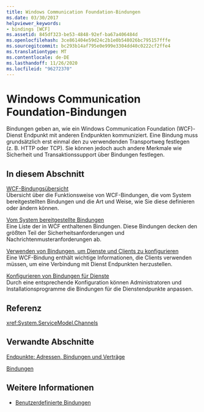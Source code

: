 ```yaml
---
title: Windows Communication Foundation-Bindungen
ms.date: 03/30/2017
helpviewer_keywords:
- bindings [WCF]
ms.assetid: 845df323-be53-4848-92ef-ba67a406484d
ms.openlocfilehash: 3ce861404e59d24c2b1e0b548026bc795157fffe
ms.sourcegitcommit: bc293b14af795e0e999e3304dd40c0222cf2ffe4
ms.translationtype: MT
ms.contentlocale: de-DE
ms.lasthandoff: 11/26/2020
ms.locfileid: "96272370"
---
```

# <a name="windows-communication-foundation-bindings"></a>Windows Communication Foundation-Bindungen

Bindungen geben an, wie ein Windows Communication Foundation (WCF)-Dienst Endpunkt mit anderen Endpunkten kommuniziert. Eine Bindung muss grundsätzlich erst einmal den zu verwendenden Transportweg festlegen (z. B. HTTP oder TCP). Sie können jedoch auch andere Merkmale wie Sicherheit und Transaktionssupport über Bindungen festlegen.  
  
## <a name="in-this-section"></a>In diesem Abschnitt  

 [WCF-Bindungsübersicht](bindings-overview.md)  
 Übersicht über die Funktionsweise von WCF-Bindungen, die vom System bereitgestellten Bindungen und die Art und Weise, wie Sie diese definieren oder ändern können.  
  
 [Vom System bereitgestellte Bindungen](system-provided-bindings.md)  
 Eine Liste der in WCF enthaltenen Bindungen. Diese Bindungen decken den größten Teil der Sicherheitsanforderungen und Nachrichtenmusteranforderungen ab.  
  
 [Verwenden von Bindungen, um Dienste und Clients zu konfigurieren](using-bindings-to-configure-services-and-clients.md)  
 Eine WCF-Bindung enthält wichtige Informationen, die Clients verwenden müssen, um eine Verbindung mit Dienst Endpunkten herzustellen.  
  
 [Konfigurieren von Bindungen für Dienste](configuring-bindings-for-wcf-services.md)  
 Durch eine entsprechende Konfiguration können Administratoren und Installationsprogramme die Bindungen für die Dienstendpunkte anpassen.  
  
## <a name="reference"></a>Referenz  

 <xref:System.ServiceModel.Channels>  
  
## <a name="related-sections"></a>Verwandte Abschnitte  

 [Endpunkte: Adressen, Bindungen und Verträge](./feature-details/endpoints-addresses-bindings-and-contracts.md)  
  
 [Bindungen](./feature-details/bindings.md)  
  
## <a name="see-also"></a>Weitere Informationen

- [Benutzerdefinierte Bindungen](./extending/custom-bindings.md)
